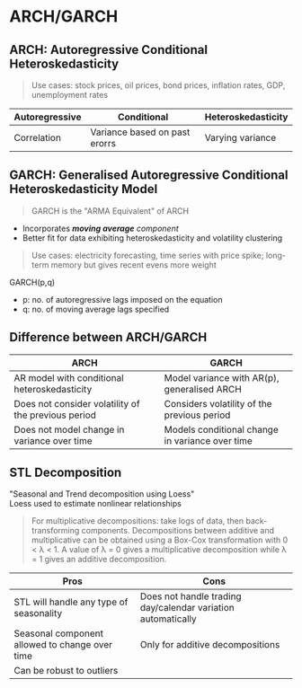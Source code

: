 # ARCH/GARCH
## **ARCH: Autoregressive Conditional Heteroskedasticity**
> Use cases: stock prices, oil prices, bond prices, inflation rates,  GDP, unemployment rates

| Autoregressive   | Conditional                   | Heteroskedasticity |
| -----------      | -----------                   | -----------        |
| Correlation      | Variance based on past erorrs | Varying variance   |

## **GARCH: Generalised Autoregressive Conditional Heteroskedasticity Model**
> GARCH is the "ARMA Equivalent" of ARCH
- Incorporates ***moving average** component* 
- Better fit for data exhibiting heteroskedasticity and volatility clustering
> Use cases: electricity forecasting, time series with price spike; long-term memory but gives recent evens more weight

GARCH(p,q)
- p: no. of autoregressive lags imposed on the equation
- q: no. of moving average lags specified

## Difference between ARCH/GARCH

| ARCH                                                         | GARCH                                             |
| -----------                                                  | -----------                                       |
| AR model with conditional heteroskedasticity                 | Model variance with AR(p), generalised ARCH       |
| Does not consider volatility of the previous period          | Considers volatility of the previous period       |
| Does not model change in variance over time                  | Models conditional change in variance over time   |


## **STL Decomposition**
"Seasonal and Trend decomposition using Loess" <br>
Loess used to estimate nonlinear relationships
> For multiplicative decompositions: take logs of data, then back-transforming components. Decompositions between additive and multiplicative can be obtained using a Box-Cox transformation with 0 < λ < 1. A value of λ = 0 gives a multiplicative decomposition while λ = 1 gives an additive decomposition.


| Pros                                             | Cons                                                               |
| -----------                                      | -----------                                                        |
| STL will handle any type of seasonality          | Does not handle trading day/calendar variation automatically       |
| Seasonal component allowed to change over time   | Only for additive decompositions                                   |
| Can be robust to outliers                        |                                                                    |

